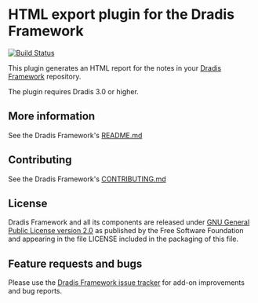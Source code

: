 # HTML export plugin for the Dradis Framework

[![Build Status](https://secure.travis-ci.org/dradis/dradis-html_export.png?branch=master)](http://travis-ci.org/dradis/dradis-html_export)


This plugin generates an HTML report for the notes in your [Dradis Framework](https://github.com/dradis/dradisframework) repository.

The plugin requires Dradis 3.0 or higher.


## More information

See the Dradis Framework's [README.md](https://github.com/dradis/dradis-ce/blob/develop/README.md)


## Contributing

See the Dradis Framework's [CONTRIBUTING.md](https://github.com/dradis/dradis-ce/blob/develop/CONTRIBUTING.md)


## License

Dradis Framework and all its components are released under [GNU General Public License version 2.0](http://www.gnu.org/licenses/old-licenses/gpl-2.0.html) as published by the Free Software Foundation and appearing in the file LICENSE included in the packaging of this file.


## Feature requests and bugs

Please use the [Dradis Framework issue tracker](https://github.com/dradis/dradis-ce/issues) for add-on improvements and bug reports.
